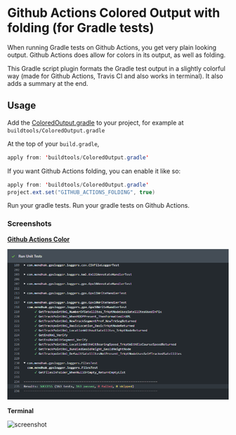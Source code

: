 # Github Actions Colored Output with folding (for Gradle tests)

When running Gradle tests on Github Actions, you get very plain looking output.  Github Actions does allow for colors in its output, as well as folding. 

This Gradle script plugin formats the Gradle test output in a slightly colorful way (made for Github Actions, Travis CI and also works in terminal).  It also adds a summary at the end.

## Usage

Add the [ColoredOutput.gradle](ColoredOutput.gradle) to your project, for example at `buildtools/ColoredOutput.gradle`

At the top of your `build.gradle`,

```java
apply from: 'buildtools/ColoredOutput.gradle'
```

If you want Github Actions folding, you can enable it like so:

```java
apply from: 'buildtools/ColoredOutput.gradle'
project.ext.set("GITHUB_ACTIONS_FOLDING", true)
```

Run your gradle tests.  Run your gradle tests on Github Actions. 

### Screenshots

**[Github Actions Color](https://github.com/mendhak/gpslogger/commit/11155ea1e7fdb10bf08af02bba8a837598265321/checks#step:5:234)**

![ghactions](screenshot-githubactions.png)

**Terminal**

![screenshot](screenshot-terminal.png)
